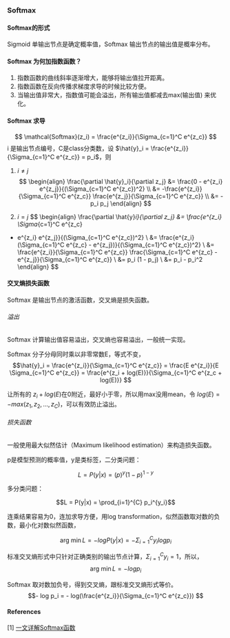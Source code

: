 ### Softmax

#### Softmax的形式
Sigmoid 单输出节点是确定概率值，Softmax 输出节点的输出值是概率分布。

#### Softmax 为何加指数函数？
1. 指数函数的曲线斜率逐渐增大，能够将输出值拉开距离。
2. 指数函数在反向传播求梯度求导的时候比较方便。
3. 当输出值非常大，指数值可能会溢出，所有输出值都减去max(输出值) 来优化。

#### Softmax 求导
$$
\mathcal{Softmax}(z_i) = \frac{e^{z_i}}{\Sigma_{c=1}^C e^{z_c}}
$$
i 是输出节点编号，C是class分类数，设 $\hat{y}_i = \frac{e^{z_i}}{\Sigma_{c=1}^C e^{z_c}} = p_i$，则
1. $i \neq j$
$$
\begin{align}
\frac{\partial \hat{y}_i}{\partial z_j} &= \frac{0 - e^{z_i}
e^{z_j}}{(\Sigma_{c=1}^C e^{z_c})^2} \\
&= -\frac{e^{z_i}}{\Sigma_{c=1}^C e^{z_c}} \frac{e^{z_j}}{\Sigma_{c=1}^C
e^{z_c}} \\
&= - p_i p_j
\end{align}
$$

2. $i = j$
$$
\begin{align}
\frac{\partial \hat{y}_i}{\partial z_j} &= \frac{e^{z_i} \Sigma_{c=1}^C e^{z_c}
- e^{z_i} e^{z_j}}{(\Sigma_{c=1}^C e^{z_c})^2} \\
&= \frac{e^{z_i} (\Sigma_{c=1}^C e^{z_c} - e^{z_j})}{(\Sigma_{c=1}^C e^{z_c})^2}
\\
&= \frac{e^{z_i}}{\Sigma_{c=1}^C e^{z_c}} \frac{\Sigma_{c=1}^C e^{z_c} -
e^{z_j}}{\Sigma_{c=1}^C e^{z_c}} \\
&= p_i (1 - p_j) \\
&= p_i - p_i^2
\end{align}
$$

#### 交叉熵损失函数
Softmax 是输出节点的激活函数，交叉熵是损失函数。

###### 溢出
Softmax 计算输出值容易溢出，交叉熵也容易溢出，一般统一实现。

Softmax 分子分母同时乘以非零常数E，等式不变，
$$\hat{y}_i = \frac{e^{z_i}}{\Sigma_{c=1}^C e^{z_c}} = \frac{E e^{z_i}}{E
\Sigma_{c=1}^C e^{z_c}} = \frac{e^{z_i + log(E)}}{\Sigma_{c=1}^C e^{z_c +
log(E)}}
$$

让所有的 $z_i + log(E)$在0附近，最好小于零，所以用max没用mean，令 $log(E) = - max(z_1, z_2, ...,
z_C)$，可以有效防止溢出。

###### 损失函数
一般使用最大似然估计（Maximum likelihood estimation）来构造损失函数。

p是模型预测的概率值，y是类标签，二分类问题：

$$L = P(y|x) = (p)^y (1-p)^{1-y}$$

多分类问题：

$$L = P(y|x) = \prod_{i=1}^{C} p_i^{y_i}$$

连乘结果容易为0，连加求导方便，用log transformation，似然函数取对数的负数，最小化对数似然函数，

$$\operatorname*{arg\ min} L = - log P(y|x) = -\Sigma_{i=1}^{C} y_i log p_i$$

标准交叉熵形式中只针对正确类别的输出节点计算，$\Sigma_{i=1}^C y_i = 1$，所以，
$$\operatorname*{arg\ min} L = -log p_i$$

Softmax 取对数加负号，得到交叉熵，跟标准交叉熵形式等价。
$$- log p_i = - log(\frac{e^{z_i}}{\Sigma_{c=1}^C e^{z_c}})
$$

#### References
[1] [一文详解Softmax函数](https://zhuanlan.zhihu.com/p/105722023)
